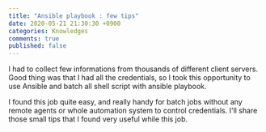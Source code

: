 ```yaml
---
title: "Ansible playbook : few tips"
date: 2020-05-21 21:30:30 +0900
categories: Knowledges
comments: true
published: false
---
```


I had to collect few informations from thousands of different client servers. Good thing was that I had all the credentials, so I took this opportunity to use Ansible and batch all shell script with ansible playbook.

I found this job quite easy, and really handy for batch jobs without any remote agents or whole automation system to control credentials. I'll share those small tips that I found very useful while this job.

